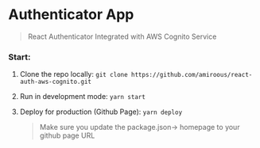 # Authenticator App
> React Authenticator Integrated with AWS Cognito Service

### Start:
1. Clone the repo locally:
`git clone https://github.com/amiroous/react-auth-aws-cognito.git`

2. Run in development mode:
`yarn start`

3. Deploy for production (Github Page):
`yarn deploy`
    > Make sure you update the package.json-> homepage to your github page URL
